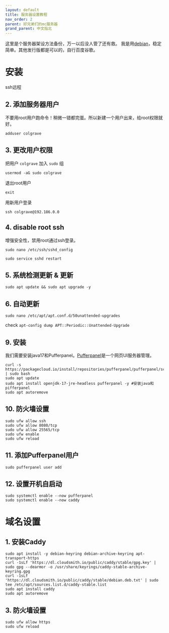 ```yaml
---
layout: default
title: 服务器设置教程
nav_order: 2
parent: 好兄弟们的mc服务器
grand_parent: 中文指北
---
```

这里是个服务器架设方法备份，万一以后没人管了还有救。
我是用[debian](https://www.debian.org/)，稳定简单。其他发行版都是可以的，自行百度谷歌。

# 安装
ssh远程


## 2. 添加服务器用户
不要用root用户跑命令！稍微一错都完蛋。所以新建一个用户出来，给root权限就好。
```
adduser colgrave
```
## 3. 更改用户权限
把用户 `colgrave` 加入 `sudo` 组
```
usermod -aG sudo colgrave
```
退出root用户
```
exit
```
用新用户登录
```
ssh colgrave@192.186.0.0
```
## 4. disable root ssh
增强安全性，禁用root通过ssh登录。
```
sudo nano /etc/ssh/sshd_config
```
```
sudo service sshd restart
```
## 5. 系统检测更新 & 更新
```
sudo apt update && sudo apt upgrade -y
```
## 6. 自动更新
```
sudo nano /etc/apt/apt.conf.d/50unattended-upgrades
```
check
`apt-config dump APT::Periodic::Unattended-Upgrade`
## 9. 安装
我们需要安装java17和Pufferpanel。[Pufferpanel](https://www.pufferpanel.com/)是一个网页UI服务器管理。
```
curl -s https://packagecloud.io/install/repositories/pufferpanel/pufferpanel/script.deb.sh | sudo bash
sudo apt update
sudo apt install openjdk-17-jre-headless pufferpanel -y #安装java和pifferpanel
sudo apt autoremove
```
## 10. 防火墙设置
```
sudo ufw allow ssh
sudo ufw allow 8080/tcp
sudo ufw allow 25565/tcp
sudo ufw enable
sudo ufw reload
```
## 11. 添加Pufferpanel用户
```
sudo pufferpanel user add
```
## 12. 设置开机自启动
```
sudo systemctl enable --now pufferpanel
sudo systemctl enable --now caddy
```

# 域名设置
## 1. 安装Caddy
```
sudo apt install -y debian-keyring debian-archive-keyring apt-transport-https
curl -1sLf 'https://dl.cloudsmith.io/public/caddy/stable/gpg.key' | sudo gpg --dearmor -o /usr/share/keyrings/caddy-stable-archive-keyring.gpg
curl -1sLf 'https://dl.cloudsmith.io/public/caddy/stable/debian.deb.txt' | sudo tee /etc/apt/sources.list.d/caddy-stable.list
sudo apt install caddy
sudo apt autoremove
```
## 3. 防火墙设置
```
sudo ufw allow https
sudo ufw reload
```
